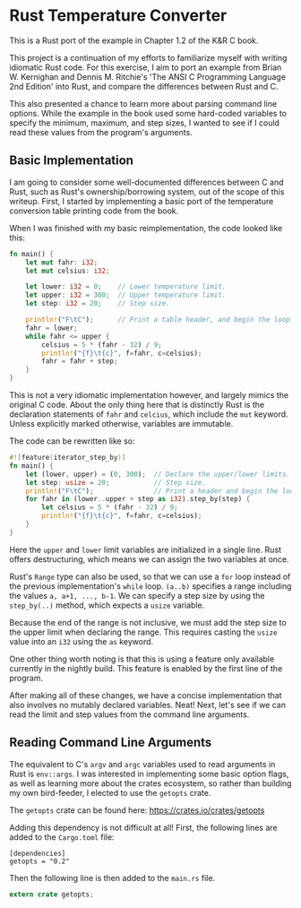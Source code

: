 # Rust Temperature Converter

This is a Rust port of the example in Chapter 1.2 of the K&R C book.

This project is a continuation of my efforts to familiarize myself with writing
idiomatic Rust code. For this exercise, I aim to port an example from Brian
W. Kernighan and Dennis M. Ritchie's 'The ANSI C Programming Language
2nd Edition' into Rust, and compare the differences between Rust and C.

This also presented a chance to learn more about parsing command line options.
While the example in the book used some hard-coded variables to specify the
minimum, maximum, and step sizes, I wanted to see if I could read these values
from the program's arguments.

## Basic Implementation

I am going to consider some well-documented differences between C and Rust,
such as Rust's ownership/borrowing system, out of the scope of this writeup.
First, I started by implementing a basic port of the temperature conversion
table printing code from the book.

When I was finished with my basic reimplementation, the code looked like this:

```rust
fn main() {
    let mut fahr: i32;
    let mut celsius: i32;

    let lower: i32 = 0;    // Lower temperature limit.
    let upper: i32 = 300;  // Upper temperature limit.
    let step: i32 = 20;    // Step size.

    println!("F\tC");      // Print a table header, and begin the loop.
    fahr = lower;
    while fahr <= upper {
        celsius = 5 * (fahr - 32) / 9;
        println!("{f}\t{c}", f=fahr, c=celsius);
        fahr = fahr + step;
    }
}
```

This is not a very idiomatic implementation however, and largely mimics the
original C code. About the only thing here that is distinctly Rust is the
declaration statements of `fahr` and `celcius`, which include the `mut` keyword.
Unless explicitly marked otherwise, variables are immutable.

The code can be rewritten like so:

```rust
#![feature(iterator_step_by)]
fn main() {
    let (lower, upper) = (0, 300);  // Declare the upper/lower limits.
    let step: usize = 20;           // Step size.
    println!("F\tC");               // Print a header and begin the loop.
    for fahr in (lower..upper + step as i32).step_by(step) {
        let celsius = 5 * (fahr - 32) / 9;
        println!("{f}\t{c}", f=fahr, c=celsius);
    }
}
```

Here the `upper` and `lower` limit variables are initialized in a single line.
Rust offers destructuring, which means we can assign the two variables at once.

Rust's `Range` type can also be used, so that we can use a `for` loop instead
of the previous implementation's `while` loop. `(a..b)` specifies a range
including the values `a, a+1, ..., b-1`. We can specify a step size by using
the `step_by(..)` method, which expects a `usize` variable.

Because the end of the range is not inclusive, we must add the step size to the
upper limit when declaring the range. This requires casting the `usize` value
into an `i32` using the `as` keyword.

One other thing worth noting is that this is using a feature only available
currently in the nightly build. This feature is enabled by the first line
of the program.

After making all of these changes, we have a concise implementation that also
involves no mutably declared variables. Neat! Next, let's see if we can read
the limit and step values from the command line arguments.

## Reading Command Line Arguments

The equivalent to C's `argv` and `argc` variables used to read arguments in
Rust is `env::args`. I was interested in implementing some basic option flags,
as well as learning more about the crates ecosystem, so rather than building
my own bird-feeder, I elected to use the `getopts` crate.

The `getopts` crate can be found here: https://crates.io/crates/getopts

Adding this dependency is not difficult at all! First, the following lines
are added to the `Cargo.toml` file:

```
[dependencies]
getopts = "0.2"
```

Then the following line is then added to the `main.rs` file.

```rust
extern crate getopts;
```
